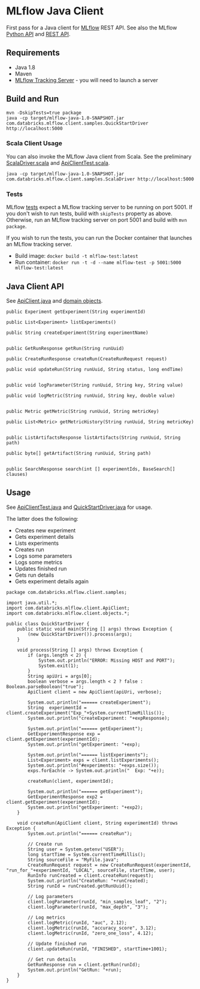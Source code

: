 # MLflow Java Client

First pass for a Java client for [MLflow](https://mlflow.org) REST API.
See also the MLflow [Python API](https://mlflow.org/docs/latest/python_api/index.html)
and [REST API](https://mlflow.org/docs/latest/rest_api.html).

## Requirements

* Java 1.8
* Maven
* [MLflow Tracking Server](https://mlflow.org/docs/latest/tracking.html#running-a-tracking-server) - you will need to launch a server

## Build and Run
```
mvn -DskipTests=true package
java -cp target/mlflow-java-1.0-SNAPSHOT.jar com.databricks.mlflow.client.samples.QuickStartDriver http://localhost:5000
```

### Scala Client Usage
You can also invoke the MLflow Java client from Scala.
See the preliminary [ScalaDriver.scala](src/main/scala/com/databricks/mlflow/client/samples/ScalaDriver.scala) and
[ApiClientTest.scala](src/test/scala/com/databricks/mlflow/client/scala/ApiClientTest.scala).
```
java -cp target/mlflow-java-1.0-SNAPSHOT.jar com.databricks.mlflow.client.samples.ScalaDriver http://localhost:5000
```

### Tests

MLflow [tests](src/test/java/com/databricks/mlflow/client) expect a MLflow tracking server to be running on port 5001.
If you don't wish to run tests, build with ``skipTests`` property as above.
Otherwise, run an MLflow tracking server on port 5001 and build with ``mvn package``.

If you wish to run the tests, you can run the Docker container that launches an MLflow tracking server.

* Build image: ``docker build -t mlflow-test:latest``
* Run container: ``docker run -t -d --name mlflow-test -p 5001:5000  mlflow-test:latest``

## Java Client API

See [ApiClient.java](src/main/java/com/databricks/mlflow/client/ApiClient.java) 
and [domain objects](src/main/java/com/databricks/mlflow/client/objects).

```
public Experiment getExperiment(String experimentId) 

public List<Experiment> listExperiments() 

public String createExperiment(String experimentName) 


public GetRunResponse getRun(String runUuid)

public CreateRunResponse createRun(CreateRunRequest request)

public void updateRun(String runUuid, String status, long endTime) 


public void logParameter(String runUuid, String key, String value)

public void logMetric(String runUuid, String key, double value) 


public Metric getMetric(String runUuid, String metricKey)

public List<Metric> getMetricHistory(String runUuid, String metricKey)


public ListArtifactsResponse listArtifacts(String runUuid, String path) 

public byte[] getArtifact(String runUuid, String path) 


public SearchResponse search(int [] experimentIds, BaseSearch[] clauses) 

```

## Usage

See [ApiClientTest.java](src/test/java/com/databricks/mlflow/client/ApiClientTest.java) and
 [QuickStartDriver.java](src/main/java/com/databricks/mlflow/client/samples/QuickStartDriver.java) for usage.

The latter does the following:
* Creates new experiment
* Gets experiment details
* Lists experiments
* Creates run 
* Logs some parameters
* Logs some metrics
* Updates finished run
* Gets run details
* Gets experiment details again

```
package com.databricks.mlflow.client.samples;

import java.util.*;
import com.databricks.mlflow.client.ApiClient;
import com.databricks.mlflow.client.objects.*;

public class QuickStartDriver {
    public static void main(String [] args) throws Exception {
        (new QuickStartDriver()).process(args);
    }

    void process(String [] args) throws Exception {
        if (args.length < 2) {
            System.out.println("ERROR: Missing HOST and PORT");
            System.exit(1);
        }
        String apiUri = args[0];
        boolean verbose = args.length < 2 ? false : Boolean.parseBoolean("true");
        ApiClient client = new ApiClient(apiUri, verbose);

        System.out.println("====== createExperiment");
        String  experimentId = client.createExperiment("Exp_"+System.currentTimeMillis());
        System.out.println("createExperiment: "+expResponse);

        System.out.println("====== getExperiment");
        GetExperimentResponse exp = client.getExperiment(experimentId);
        System.out.println("getExperiment: "+exp);

        System.out.println("====== listExperiments");
        List<Experiment> exps = client.listExperiments();
        System.out.println("#experiments: "+exps.size());
        exps.forEach(e -> System.out.println("  Exp: "+e));

        createRun(client, experimentId);

        System.out.println("====== getExperiment");
        GetExperimentResponse exp2 = client.getExperiment(experimentId);
        System.out.println("getExperiment: "+exp2);
    }

    void createRun(ApiClient client, String experimentId) throws Exception {
        System.out.println("====== createRun");

        // Create run
        String user = System.getenv("USER");
        long startTime = System.currentTimeMillis();
        String sourceFile = "MyFile.java";
        CreateRunRequest request = new CreateRunRequest(experimentId, "run_for_"+experimentId, "LOCAL", sourceFile, startTime, user);
        RunInfo runCreated = client.createRun(request);
        System.out.println("CreateRun: "+runCreated);
        String runId = runCreated.getRunUuid();

        // Log parameters
        client.logParameter(runId, "min_samples_leaf", "2");
        client.logParameter(runId, "max_depth", "3");

        // Log metrics
        client.logMetric(runId, "auc", 2.12);
        client.logMetric(runId, "accuracy_score", 3.12);
        client.logMetric(runId, "zero_one_loss", 4.12);

        // Update finished run
        client.updateRun(runId, "FINISHED", startTime+1001);
    
        // Get run details
        GetRunResponse run = client.getRun(runId);
        System.out.println("GetRun: "+run);
    }
}

```
